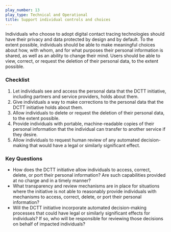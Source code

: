 ```yaml
---
play_number: 13
play_type: Technical and Operational
title: Support individual controls and choices
---
```


Individuals who choose to adopt digital contact tracing technologies should have their privacy and data protected by design and by default. To the extent possible, individuals should be able to make meaningful choices about how, with whom, and for what purposes their personal information is shared, as well as an ability to change their mind. Users should be able to view, correct, or request the deletion of their personal data, to the extent possible. 

### Checklist
1. Let individuals see and access the personal data that the DCTT initiative, including partners and service providers, holds about them.
2. Give individuals a way to make corrections to the personal data that the DCTT initiative holds about them. 
3. Allow individuals to delete or request the deletion of their personal data, to the extent possible. 
4. Provide individuals with portable, machine-readable copies of their personal information that the individual can transfer to another service if they desire. 
5. Allow individuals to request human review of any automated decision-making that would have a legal or similarly significant effect. 


### Key Questions
- How does the DCTT initiative allow individuals to access, correct, delete, or port their personal information? Are such capabilities provided at no charge and in a timely manner?
- What transparency and review mechanisms are in place for situations where the initiative is not able to reasonably provide individuals with mechanisms to access, correct, delete, or port their personal information?
- Will the DCTT initiative incorporate automated decision-making processes that could have legal or similarly significant effects for individuals? If so, who will be responsible for reviewing those decisions on behalf of impacted individuals? 
